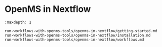 OpenMS in Nextflow
==================

```{toctree}
:maxdepth: 1

run-workflows-with-openms-tools/openms-in-nextflow/getting-started.md
run-workflows-with-openms-tools/openms-in-nextflow/installation.md
run-workflows-with-openms-tools/openms-in-nextflow/workflows.md
```
